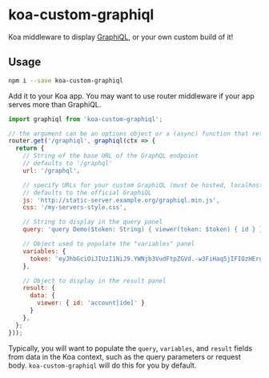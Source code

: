 # koa-custom-graphiql

Koa middleware to display [GraphiQL](https://github.com/graphql/graphiql), or your own custom build of it!

## Usage

```sh
npm i --save koa-custom-graphiql
```

Add it to your Koa app. You may want to use router middleware if your app serves more than GraphiQL.

```js
import graphiql from 'koa-custom-graphiql';

// the argument can be an options object or a (async) function that returns an object
router.get('/graphiql', graphiql(ctx => {
  return {
    // String of the base URL of the GraphQL endpoint
    // defaults to '/graphql'
    url: '/graphql',

    // specify URLs for your custom GraphiQL (must be hosted, localhost is fine)
    // defaults to the official GraphiQL
    js: 'http://static-server.example.org/graphiql.min.js',
    css: '/my-servers-style.css',

    // String to display in the query panel
    query: 'query Demo($token: String) { viewer(token: $token) { id } }',

    // Object used to populate the "variables" panel
    variables: {
      token: 'eyJhbGciOiJIUzI1NiJ9.YWNjb3VudFtpZGVd.-w3FiHaq5jIFIOzHErgdEQGvXXG6wClBUDFDVgwUyx8'
    },

    // Object to display in the result panel
    result: {
      data: {
        viewer: { id: 'account[ide]' }
      }
    },
  };
}));
```

Typically, you will want to populate the `query`, `variables`, and `result` fields from data in the Koa context, such as the query parameters or request body. `koa-custom-graphiql` will do this for you by default.
